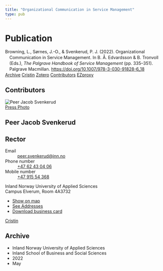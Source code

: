 ```yaml
---
title: "Organizational Communication in Service Management"
type: pub
---
```

<h1>Publication</h1>
<article id="csl-bib-container-N2DEUH44" class="csl-bib-container">
  <div class="csl-bib-body" style="line-height: 1.35; padding-left: 1em; text-indent:-1em;">
  <div class="csl-entry">Browning, L., S&#xF8;rnes, J.-O., &amp; Svenkerud, P. J. (2022). Organizational Communication in Service Management. In B. &#xC5;. Edvardsson &amp; B. Tronvoll (Eds.), <i>The Palgrave Handbook of Service Management</i> (pp. 335&#x2013;351). Palgrave Macmillan. <a href="https://doi.org/10.1007/978-3-030-91828-6_18">https://doi.org/10.1007/978-3-030-91828-6_18</a></div>
</div>
  <div class="csl-bib-buttons">
    <a href="#taxonomy-article-N2DEUH44" class="csl-bib-button">Archive</a>
    <a href="https://app.cristin.no/results/show.jsf?id=2028086" alt="Cristin URL" class="csl-bib-button">Cristin</a>
    <a href="http://zotero.org/groups/5022929/items/N2DEUH44" alt="Zotero URL" class="csl-bib-button">Zotero</a>
    <a href="#contributors-article-N2DEUH44" class="csl-bib-button">Contributors</a>
    <a href="http://ezproxy.inn.no/login?url=https://doi.org/10.1007/978-3-030-91828-6_18" class="csl-bib-button">EZproxy</a>
  </div>
  <div id="csl-bib-meta-container-N2DEUH44"></div>
</article>
<div id="csl-bib-meta-N2DEUH44" class="csl-bib-meta">
  <article id="contributors-article-N2DEUH44" class="contributors-article">
    <h1>Contributors</h1>
    <div class="personas">
<div class="vrtx-hinn-person-card">
<div class="photo">
<img src="https://www.inn.no/bilder-ansatte/peer-jacob-svenkerud.jpg" alt="Peer Jacob Svenkerud" loading="lazy"><div class="pressPhoto">
<a href="https://www.inn.no/pressebilder-ansatte/peer-jacob-svenkerud.jpg" target="_blank">
Press Photo
</a>
</div>
</div>
<div class="info">
<hgroup><h1>Peer Jacob Svenkerud</h1>
<h2>Rector</h2>
</hgroup><dl>
<dt>Email</dt>
<dd>
<a href="mailto:peer.svenkerud@inn.no">peer.svenkerud@inn.no</a>
</dd>
<dt>Phone number</dt>
<dd><a href="tel:+4762430406">
+47 62 43 04 06
</a></dd>
<dt>Mobile number</dt>
<dd><a href="tel:+4791554368">
+47 915 54 368
</a></dd>
</dl>
<p>
Inland Norway University of Applied Sciences<br>
Campus Elverum,
Room 4A3732
</p>
<ul class="vrtx-hinn-links">
<li><a href="https://www.google.com/maps?q=60.88065,11.53734">Show on map</a></li>
<li><a href="https://www.inn.no/english/find-an-employee/peer-svenkerud.html#vrtx-hinn-addresses">See Addresses</a></li>
<li><a href="https://www.inn.no/english/find-an-employee/peer-svenkerud.html?vrtx=vcf">Download business card</a></li>
</ul>
</div>
</div>
<a href="https://app.cristin.no/persons/show.jsf?id=559002" alt="Cristin URL" class="personas-cristin">Cristin</a>
</div>
  </article>
  <article id="taxonomy-article-N2DEUH44" class="taxonomy-article">
    <h1>Archive</h1>
    <ul>
      <li>Inland Norway University of Applied Sciences</li>
      <li>Inland School of Business and Social Sciences</li>
      <li>2022</li>
      <li>May</li>
    </ul>
  </article>
</div>
